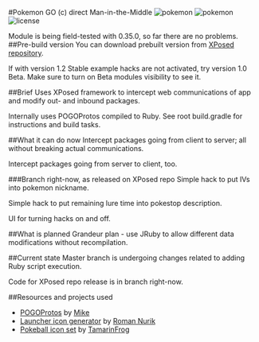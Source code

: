 #Pokemon GO (c) direct Man-in-the-Middle
![pokemon](https://img.shields.io/badge/Pokemon%20GO-0.33.0-blue.svg?style=flat-square")
![pokemon](https://img.shields.io/badge/Pokemon%20GO-0.35.0-red.svg?style=flat-square")
![license](https://img.shields.io/github/license/ELynx/pokemon-go-xposed-mitm.svg)

Module is being field-tested with 0.35.0, so far there are no problems.
##Pre-build version
You can download prebuilt version from [XPosed repository](http://repo.xposed.info/module/com.elynx.pogoxmitm).

If with version 1.2 Stable example hacks are not activated, try version 1.0 Beta. Make sure to turn on Beta modules visibility to see it.

##Brief
Uses XPosed framework to intercept web communications of app and modify out- and inbound packages.

Internally uses POGOProtos compiled to Ruby. See root build.gradle for instructions and build tasks.

##What it can do now
Intercept packages going from client to server; all without breaking actual communications.

Intercept packages going from server to client, too.

###Branch right-now, as released on XPosed repo
Simple hack to put IVs into pokemon nickname.

Simple hack to put remaining lure time into pokestop description.

UI for turning hacks on and off.

##What is planned
Grandeur plan - use JRuby to allow different data modifications without recompilation.

##Current state
Master branch is undergoing changes related to adding Ruby script execution.

Code for XPosed repo release is in branch right-now.

##Resources and projects used
* [POGOProtos](https://github.com/AeonLucid/POGOProtos) by [Mike](https://github.com/AeonLucid)
* [Launcher icon generator](https://romannurik.github.io/AndroidAssetStudio/index.html) by [Roman Nurik](https://github.com/romannurik)
* [Pokeball icon set](http://tamarinfrog.deviantart.com/art/All-Poke-Balls-Free-Icons-368996730) by [TamarinFrog](http://tamarinfrog.deviantart.com/)
